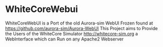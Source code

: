 WhiteCoreWebui
==============

WhiteCoreWebUI is a Port of the old Aurora-sim WebUI Frozen found at https://github.com/aurora-sim/Aurora-WebUI
This Project aims to Provide the Users of the WhiteCore Simulator http://whitecore-sim.org a WebInterface which can Run on any Apache2 Webserver
